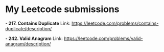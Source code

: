 # My Leetcode submissions

**- 217. Contains Duplicate**
Link: https://leetcode.com/problems/contains-duplicate/description/

**- 242. Valid Anagram**
Link: https://leetcode.com/problems/valid-anagram/description/
